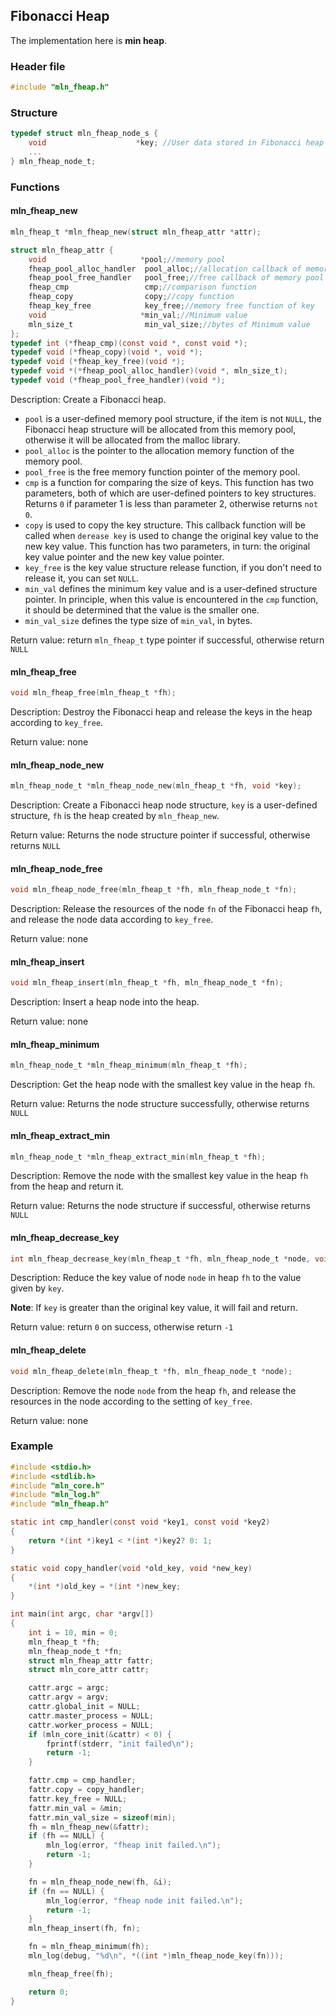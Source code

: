 ## Fibonacci Heap

The implementation here is **min heap**.



### Header file

```c
#include "mln_fheap.h"
```



### Structure

```c
typedef struct mln_fheap_node_s {
    void                    *key; //User data stored in Fibonacci heap nodes
    ...
} mln_fheap_node_t;
```



### Functions



#### mln_fheap_new

```c
mln_fheap_t *mln_fheap_new(struct mln_fheap_attr *attr);

struct mln_fheap_attr {
    void                     *pool;//memory pool
    fheap_pool_alloc_handler  pool_alloc;//allocation callback of memory pool
    fheap_pool_free_handler   pool_free;//free callback of memory pool
    fheap_cmp                 cmp;//comparison function
    fheap_copy                copy;//copy function
    fheap_key_free            key_free;//memory free function of key
    void                     *min_val;//Minimum value
    mln_size_t                min_val_size;//bytes of Minimum value
};
typedef int (*fheap_cmp)(const void *, const void *);
typedef void (*fheap_copy)(void *, void *);
typedef void (*fheap_key_free)(void *);
typedef void *(*fheap_pool_alloc_handler)(void *, mln_size_t);
typedef void (*fheap_pool_free_handler)(void *);
```

Description: Create a Fibonacci heap.

- `pool` is a user-defined memory pool structure, if the item is not `NULL`, the Fibonacci heap structure will be allocated from this memory pool, otherwise it will be allocated from the malloc library.
- `pool_alloc` is the pointer to the allocation memory function of the memory pool.
- `pool_free` is the free memory function pointer of the memory pool.
- `cmp` is a function for comparing the size of keys. This function has two parameters, both of which are user-defined pointers to key structures. Returns `0` if parameter 1 is less than parameter 2, otherwise returns `not 0`.
- `copy` is used to copy the key structure. This callback function will be called when `derease key` is used to change the original key value to the new key value. This function has two parameters, in turn: the original key value pointer and the new key value pointer.
- `key_free` is the key value structure release function, if you don't need to release it, you can set `NULL`.
- `min_val` defines the minimum key value and is a user-defined structure pointer. In principle, when this value is encountered in the `cmp` function, it should be determined that the value is the smaller one.
- `min_val_size` defines the type size of `min_val`, in bytes.

Return value: return `mln_fheap_t` type pointer if successful, otherwise return `NULL`



#### mln_fheap_free

```c
void mln_fheap_free(mln_fheap_t *fh);
```

Description: Destroy the Fibonacci heap and release the keys in the heap according to `key_free`.

Return value: none



#### mln_fheap_node_new

```c
mln_fheap_node_t *mln_fheap_node_new(mln_fheap_t *fh, void *key);
```

Description: Create a Fibonacci heap node structure, `key` is a user-defined structure, `fh` is the heap created by `mln_fheap_new`.

Return value: Returns the node structure pointer if successful, otherwise returns `NULL`



#### mln_fheap_node_free

```c
void mln_fheap_node_free(mln_fheap_t *fh, mln_fheap_node_t *fn);
```

Description: Release the resources of the node `fn` of the Fibonacci heap `fh`, and release the node data according to `key_free`.

Return value: none



#### mln_fheap_insert

```c
void mln_fheap_insert(mln_fheap_t *fh, mln_fheap_node_t *fn);
```

Description: Insert a heap node into the heap.

Return value: none



#### mln_fheap_minimum

```c
mln_fheap_node_t *mln_fheap_minimum(mln_fheap_t *fh);
```

Description: Get the heap node with the smallest key value in the heap `fh`.

Return value: Returns the node structure successfully, otherwise returns `NULL`



#### mln_fheap_extract_min

```c
mln_fheap_node_t *mln_fheap_extract_min(mln_fheap_t *fh);
```

Description: Remove the node with the smallest key value in the heap `fh` from the heap and return it.

Return value: Returns the node structure if successful, otherwise returns `NULL`



#### mln_fheap_decrease_key

```c
int mln_fheap_decrease_key(mln_fheap_t *fh, mln_fheap_node_t *node, void *key);
```

Description: Reduce the key value of node `node` in heap `fh` to the value given by `key`.

**Note**: If `key` is greater than the original key value, it will fail and return.

Return value: return `0` on success, otherwise return `-1`



#### mln_fheap_delete

```c
void mln_fheap_delete(mln_fheap_t *fh, mln_fheap_node_t *node);
```

Description: Remove the node `node` from the heap `fh`, and release the resources in the node according to the setting of `key_free`.

Return value: none



### Example

```c
#include <stdio.h>
#include <stdlib.h>
#include "mln_core.h"
#include "mln_log.h"
#include "mln_fheap.h"

static int cmp_handler(const void *key1, const void *key2)
{
    return *(int *)key1 < *(int *)key2? 0: 1;
}

static void copy_handler(void *old_key, void *new_key)
{
    *(int *)old_key = *(int *)new_key;
}

int main(int argc, char *argv[])
{
    int i = 10, min = 0;
    mln_fheap_t *fh;
    mln_fheap_node_t *fn;
    struct mln_fheap_attr fattr;
    struct mln_core_attr cattr;

    cattr.argc = argc;
    cattr.argv = argv;
    cattr.global_init = NULL;
    cattr.master_process = NULL;
    cattr.worker_process = NULL;
    if (mln_core_init(&cattr) < 0) {
        fprintf(stderr, "init failed\n");
        return -1;
    }

    fattr.cmp = cmp_handler;
    fattr.copy = copy_handler;
    fattr.key_free = NULL;
    fattr.min_val = &min;
    fattr.min_val_size = sizeof(min);
    fh = mln_fheap_new(&fattr);
    if (fh == NULL) {
        mln_log(error, "fheap init failed.\n");
        return -1;
    }

    fn = mln_fheap_node_new(fh, &i);
    if (fn == NULL) {
        mln_log(error, "fheap node init failed.\n");
        return -1;
    }
    mln_fheap_insert(fh, fn);

    fn = mln_fheap_minimum(fh);
    mln_log(debug, "%d\n", *((int *)mln_fheap_node_key(fn)));

    mln_fheap_free(fh);

    return 0;
}
```


